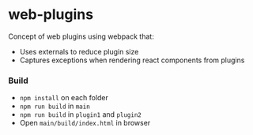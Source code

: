 # web-plugins

Concept of web plugins using webpack that:

- Uses externals to reduce plugin size
- Captures exceptions when rendering react components from plugins


### Build
- `npm install` on each folder
- `npm run build` in `main`
- `npm run build` in `plugin1` and `plugin2`
- Open `main/build/index.html` in browser
